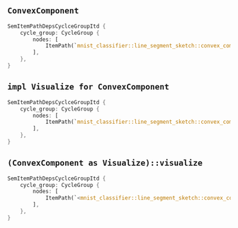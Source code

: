 ## `ConvexComponent`

```rust
SemItemPathDepsCyclceGroupItd {
    cycle_group: CycleGroup {
        nodes: [
            ItemPath(`mnist_classifier::line_segment_sketch::convex_component::ConvexComponent`),
        ],
    },
}
```

## `impl Visualize for ConvexComponent`

```rust
SemItemPathDepsCyclceGroupItd {
    cycle_group: CycleGroup {
        nodes: [
            ItemPath(`mnist_classifier::line_segment_sketch::convex_component::ConvexComponent as core::visual::Visualize(0)`),
        ],
    },
}
```

## `(ConvexComponent as Visualize)::visualize`

```rust
SemItemPathDepsCyclceGroupItd {
    cycle_group: CycleGroup {
        nodes: [
            ItemPath(`<mnist_classifier::line_segment_sketch::convex_component::ConvexComponent as core::visual::Visualize(0)>::visualize`),
        ],
    },
}
```
